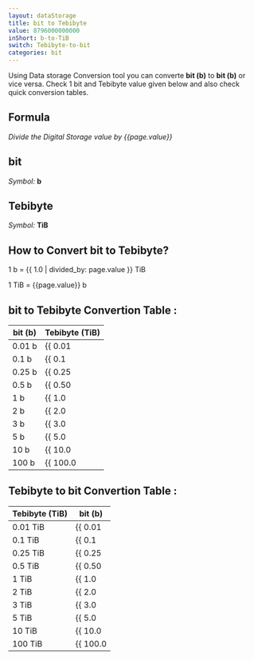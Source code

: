 ```yaml
---
layout: dataStorage
title: bit to Tebibyte
value: 8796000000000
inShort: b-to-TiB
switch: Tebibyte-to-bit
categories: bit
---
```


Using Data storage Conversion tool you can converte **bit (b)** to **bit (b)** or vice versa. Check 1 bit and Tebibyte value given below and also check quick conversion tables.

## Formula
*Divide the Digital Storage value by {{page.value}}*

## bit
*Symbol:* **b**

## Tebibyte
*Symbol:* **TiB**

## How to Convert bit to Tebibyte?

1 b = {{ 1.0 | divided_by: page.value }} TiB

1 TiB = {{page.value}} b


## bit to Tebibyte Convertion Table :

| bit (b) | Tebibyte (TiB) |
| ---- | ---- |
| 0.01 b | {{ 0.01 | divided_by: page.value | round: 12 }} TiB |
| 0.1 b | {{ 0.1 | divided_by: page.value | round: 12 }} TiB |
| 0.25 b | {{ 0.25 | divided_by: page.value | round: 12 }} TiB |
| 0.5 b | {{ 0.50 | divided_by: page.value | round: 12 }} TiB |
| 1 b | {{ 1.0 | divided_by: page.value | round: 12 }} TiB |
| 2 b | {{ 2.0 | divided_by: page.value | round: 12 }} TiB |
| 3 b | {{ 3.0 | divided_by: page.value | round: 12 }} TiB |
| 5 b | {{ 5.0 | divided_by: page.value | round: 12 }} TiB |
| 10 b | {{ 10.0 | divided_by: page.value | round: 12 }} TiB |
| 100 b | {{ 100.0 | divided_by: page.value | round: 12 }} TiB |

## Tebibyte to bit Convertion Table :

| Tebibyte (TiB) | bit (b) |
| ---- | ---- |
| 0.01 TiB | {{ 0.01 | times: page.value | round: 12 }} b |
| 0.1 TiB | {{ 0.1 | times: page.value | round: 12 }} b |
| 0.25 TiB | {{ 0.25 | times: page.value | round: 12 }} b |
| 0.5 TiB | {{ 0.50 | times: page.value | round: 12 }} b |
| 1 TiB | {{ 1.0 | times: page.value | round: 12 }} b |
| 2 TiB | {{ 2.0 | times: page.value | round: 12 }} b |
| 3 TiB | {{ 3.0 | times: page.value | round: 12 }} b |
| 5 TiB | {{ 5.0 | times: page.value | round: 12 }} b |
| 10 TiB | {{ 10.0 | times: page.value | round: 12 }} b |
| 100 TiB | {{ 100.0 | times: page.value | round: 12 }} b |


<script>
document.getElementById('selectInput')[0].selected = true
document.getElementById('selectOutput')[17].selected = true
</script>
